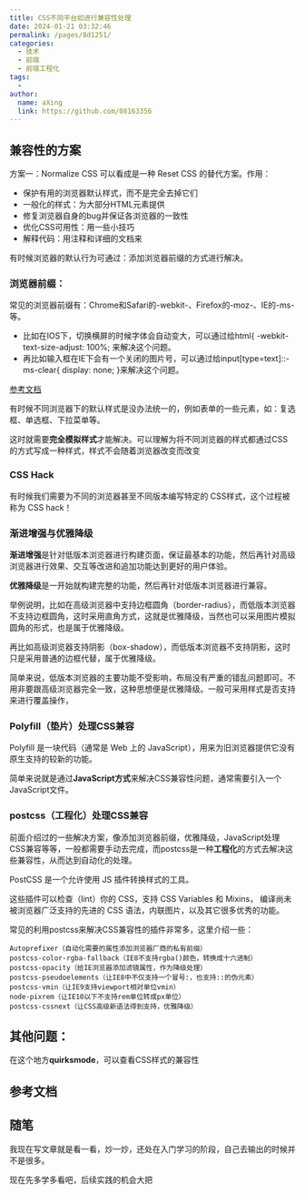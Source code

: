 ```yaml
---
title: CSS不同平台如进行兼容性处理
date: 2024-01-21 03:32:46
permalink: /pages/8d1251/
categories:
  - 技术
  - 前端
  - 前端工程化
tags:
  - 
author: 
  name: aXing
  link: https://github.com/08163356
---
```



## 兼容性的方案

方案一：Normalize CSS 可以看成是一种 Reset CSS 的替代方案。作用：

- 保护有用的浏览器默认样式，而不是完全去掉它们
- 一般化的样式：为大部分HTML元素提供
- 修复浏览器自身的bug并保证各浏览器的一致性
- 优化CSS可用性：用一些小技巧
- 解释代码：用注释和详细的文档来

有时候浏览器的默认行为可通过：添加浏览器前缀的方式进行解决。

### 浏览器前缀：

常见的浏览器前缀有：Chrome和Safari的-webkit-、Firefox的-moz-、IE的-ms-等。

- 比如在IOS下，切换横屏的时候字体会自动变大，可以通过给html{ -webkit-text-size-adjust: 100%; 来解决这个问题。
- 再比如输入框在IE下会有一个关闭的图片号，可以通过给input[type=text]::-ms-clear{ display: none; }来解决这个问题。

[参考文档](https://juejin.cn/post/7140514257996611620)

有时候不同浏览器下的默认样式是没办法统一的，例如表单的一些元素，如：复选框、单选框、下拉菜单等。

这时就需要**完全模拟样式**才能解决。可以理解为将不同浏览器的样式都通过CSS的方式写成一种样式，样式不会随着浏览器改变而改变

### CSS Hack

有时候我们需要为不同的浏览器甚至不同版本编写特定的 CSS样式，这个过程被称为 CSS hack！

### 渐进增强与优雅降级

**渐进增强**是针对低版本浏览器进行构建页面，保证最基本的功能，然后再针对高级浏览器进行效果、交互等改进和追加功能达到更好的用户体验。

**优雅降级**是一开始就构建完整的功能，然后再针对低版本浏览器进行兼容。

举例说明，比如在高级浏览器中支持边框圆角（border-radius），而低版本浏览器不支持边框圆角，这时采用直角方式，这就是优雅降级，当然也可以采用图片模拟圆角的形式，也是属于优雅降级。

再比如高级浏览器支持阴影（box-shadow），而低版本浏览器不支持阴影，这时只是采用普通的边框代替，属于优雅降级。

简单来说，低版本浏览器的主要功能不受影响，布局没有严重的错乱问题即可。不用非要跟高级浏览器完全一致，这种思想便是优雅降级。一般可采用样式是否支持来进行覆盖操作，

### Polyfill（垫片）处理CSS兼容

Polyfill 是一块代码（通常是 Web 上的 JavaScript），用来为旧浏览器提供它没有原生支持的较新的功能。

简单来说就是通过**JavaScript方式**来解决CSS兼容性问题，通常需要引入一个JavaScript文件。

### postcss（工程化）处理CSS兼容

前面介绍过的一些解决方案，像添加浏览器前缀，优雅降级，JavaScript处理CSS兼容等等，一般都需要手动去完成，而postcss是一种**工程化**的方式去解决这些兼容性，从而达到自动化的处理。

PostCSS 是一个允许使用 JS 插件转换样式的工具。

这些插件可以检查（lint）你的 CSS，支持 CSS Variables 和 Mixins， 编译尚未被浏览器广泛支持的先进的 CSS 语法，内联图片，以及其它很多优秀的功能。

常见的利用postcss来解决CSS兼容性的插件非常多，这里介绍一些：

```
Autoprefixer（自动化需要的属性添加浏览器厂商的私有前缀）
postcss-color-rgba-fallback（IE8不支持rgba()颜色，转换成十六进制）
postcss-opacity（给IE浏览器添加滤镜属性，作为降级处理）
postcss-pseudoelements（让IE8中不仅支持一个冒号:，也支持::的伪元素）
postcss-vmin（让IE9支持viewport相对单位vmin）
node-pixrem（让IE10以下不支持rem单位转成px单位）
postcss-cssnext（让CSS高级新语法得到支持，优雅降级）
```



## 其他问题：

在这个地方**quirksmode**，可以查看CSS样式的兼容性

## 参考文档

## 随笔

我现在写文章就是看一看，炒一炒，还处在入门学习的阶段，自己去输出的时候并不是很多。

现在先多学多看吧，后续实践的机会大把

